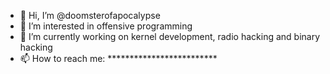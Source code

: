 - 👋 Hi, I’m @doomsterofapocalypse
- 👀 I’m interested in offensive programming
- 🌱 I’m currently working on kernel development, radio hacking and binary hacking
- 📫 How to reach me: *************************


